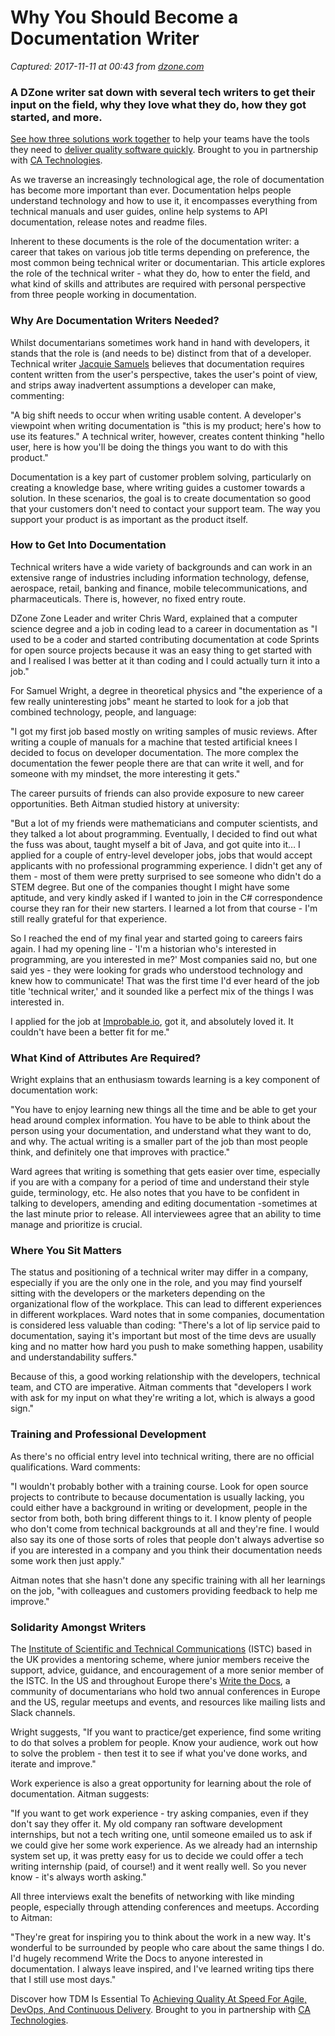 # Why You Should Become a Documentation Writer

_Captured: 2017-11-11 at 00:43 from [dzone.com](https://dzone.com/articles/why-you-should-become-documentation-writer?edition=334862&utm_source=Daily%20Digest&utm_medium=email&utm_campaign=Daily%20Digest%202017-11-10)_

### A DZone writer sat down with several tech writers to get their input on the field, why they love what they do, how they got started, and more.

[See how three solutions work together](https://dzone.com/go?i=204124&u=https%3A%2F%2Fad.doubleclick.net%2Fddm%2Ftrackclk%2FN6040.130331DZONE%2FB11226848.150413346%3Bdc_trk_aid%3D321098505%3Bdc_trk_cid%3D81553809%3Bdc_lat%3D%3Bdc_rdid%3D%3Btag_for_child_directed_treatment%3D) to help your teams have the tools they need to [deliver quality software quickly](https://dzone.com/go?i=204124&u=https%3A%2F%2Fad.doubleclick.net%2Fddm%2Ftrackclk%2FN6040.130331DZONE%2FB11226848.150123399%3Bdc_trk_aid%3D321096583%3Bdc_trk_cid%3D81552442%3Bdc_lat%3D%3Bdc_rdid%3D%3Btag_for_child_directed_treatment%3D). Brought to you in partnership with [CA Technologies](https://dzone.com/go?i=204124&u=https%3A%2F%2Fad.doubleclick.net%2Fddm%2Ftrackclk%2FN6040.130331DZONE%2FB11226848.150413346%3Bdc_trk_aid%3D321098505%3Bdc_trk_cid%3D81553809%3Bdc_lat%3D%3Bdc_rdid%3D%3Btag_for_child_directed_treatment%3D).

As we traverse an increasingly technological age, the role of documentation has become more important than ever. Documentation helps people understand technology and how to use it, it encompasses everything from technical manuals and user guides, online help systems to API documentation, release notes and readme files.

Inherent to these documents is the role of the documentation writer: a career that takes on various job title terms depending on preference, the most common being technical writer or documentarian. This article explores the role of the technical writer - what they do, how to enter the field, and what kind of skills and attributes are required with personal perspective from three people working in documentation.

### **Why Are Documentation Writers Needed?**

Whilst documentarians sometimes work hand in hand with developers, it stands that the role is (and needs to be) distinct from that of a developer. Technical writer [Jacquie Samuels](http://www.writingassist.com/resources/articles/why-developers-write-horrible-documentation/) believes that documentation requires content written from the user's perspective, takes the user's point of view, and strips away inadvertent assumptions a developer can make, commenting:

"A big shift needs to occur when writing usable content. A developer's viewpoint when writing documentation is "this is my product; here's how to use its features." A technical writer, however, creates content thinking "hello user, here is how you'll be doing the things you want to do with this product."

Documentation is a key part of customer problem solving, particularly on creating a knowledge base, where writing guides a customer towards a solution. In these scenarios, the goal is to create documentation so good that your customers don't need to contact your support team. The way you support your product is as important as the product itself.

### **How to Get Into Documentation**

Technical writers have a wide variety of backgrounds and can work in an extensive range of industries including information technology, defense, aerospace, retail, banking and finance, mobile telecommunications, and pharmaceuticals. There is, however, no fixed entry route.

DZone Zone Leader and writer Chris Ward, explained that a computer science degree and a job in coding lead to a career in documentation as "I used to be a coder and started contributing documentation at code Sprints for open source projects because it was an easy thing to get started with and I realised I was better at it than coding and I could actually turn it into a job."

For Samuel Wright, a degree in theoretical physics and "the experience of a few really uninteresting jobs" meant he started to look for a job that combined technology, people, and language:

"I got my first job based mostly on writing samples of music reviews. After writing a couple of manuals for a machine that tested artificial knees I decided to focus on developer documentation. The more complex the documentation the fewer people there are that can write it well, and for someone with my mindset, the more interesting it gets."

The career pursuits of friends can also provide exposure to new career opportunities. Beth Aitman studied history at university:

"But a lot of my friends were mathematicians and computer scientists, and they talked a lot about programming. Eventually, I decided to find out what the fuss was about, taught myself a bit of Java, and got quite into it… I applied for a couple of entry-level developer jobs, jobs that would accept applicants with no professional programming experience. I didn't get any of them - most of them were pretty surprised to see someone who didn't do a STEM degree. But one of the companies thought I might have some aptitude, and very kindly asked if I wanted to join in the C# correspondence course they ran for their new starters. I learned a lot from that course - I'm still really grateful for that experience.

So I reached the end of my final year and started going to careers fairs again. I had my opening line - 'I'm a historian who's interested in programming, are you interested in me?' Most companies said no, but one said yes - they were looking for grads who understood technology and knew how to communicate! That was the first time I'd ever heard of the job title 'technical writer,' and it sounded like a perfect mix of the things I was interested in.

I applied for the job at [Improbable.io](https://improbable.io/), got it, and absolutely loved it. It couldn't have been a better fit for me."

### **What Kind of Attributes Are Required?**

Wright explains that an enthusiasm towards learning is a key component of documentation work:

"You have to enjoy learning new things all the time and be able to get your head around complex information. You have to be able to think about the person using your documentation, and understand what they want to do, and why. The actual writing is a smaller part of the job than most people think, and definitely one that improves with practice."

Ward agrees that writing is something that gets easier over time, especially if you are with a company for a period of time and understand their style guide, terminology, etc. He also notes that you have to be confident in talking to developers, amending and editing documentation -sometimes at the last minute prior to release. All interviewees agree that an ability to time manage and prioritize is crucial.

### **Where You Sit Matters**

The status and positioning of a technical writer may differ in a company, especially if you are the only one in the role, and you may find yourself sitting with the developers or the marketers depending on the organizational flow of the workplace. This can lead to different experiences in different workplaces. Ward notes that in some companies, documentation is considered less valuable than coding: "There's a lot of lip service paid to documentation, saying it's important but most of the time devs are usually king and no matter how hard you push to make something happen, usability and understandability suffers."

Because of this, a good working relationship with the developers, technical team, and CTO are imperative. Aitman comments that "developers I work with ask for my input on what they're writing a lot, which is always a good sign."

### **Training and Professional Development**

As there's no official entry level into technical writing, there are no official qualifications. Ward comments:

"I wouldn't probably bother with a training course. Look for open source projects to contribute to because documentation is usually lacking, you could either have a background in writing or development, people in the sector from both, both bring different things to it. I know plenty of people who don't come from technical backgrounds at all and they're fine. I would also say its one of those sorts of roles that people don't always advertise so if you are interested in a company and you think their documentation needs some work then just apply."

Aitman notes that she hasn't done any specific training with all her learnings on the job, "with colleagues and customers providing feedback to help me improve."

### **Solidarity Amongst Writers**

The [Institute of Scientific and Technical Communications](http://www.istc.org.uk/) (ISTC) based in the UK provides a mentoring scheme, where junior members receive the support, advice, guidance, and encouragement of a more senior member of the ISTC. In the US and throughout Europe there's [Write the Docs](http://www.writethedocs.org/), a community of documentarians who hold two annual conferences in Europe and the US, regular meetups and events, and resources like mailing lists and Slack channels.

Wright suggests, "If you want to practice/get experience, find some writing to do that solves a problem for people. Know your audience, work out how to solve the problem - then test it to see if what you've done works, and iterate and improve."

Work experience is also a great opportunity for learning about the role of documentation. Aitman suggests:

"If you want to get work experience - try asking companies, even if they don't say they offer it. My old company ran software development internships, but not a tech writing one, until someone emailed us to ask if we could give her some work experience. As we already had an internship system set up, it was pretty easy for us to decide we could offer a tech writing internship (paid, of course!) and it went really well. So you never know - it's always worth asking."

All three interviews exalt the benefits of networking with like minding people, especially through attending conferences and meetups. According to Aitman:

"They're great for inspiring you to think about the work in a new way. It's wonderful to be surrounded by people who care about the same things I do. I'd hugely recommend Write the Docs to anyone interested in documentation. I always leave inspired, and I've learned writing tips there that I still use most days."

Discover how TDM Is Essential To [Achieving Quality At Speed For Agile, DevOps, And Continuous Delivery](https://dzone.com/go?i=204125&u=https%3A%2F%2Fad.doubleclick.net%2Fddm%2Ftrackclk%2FN6040.130331DZONE%2FB11226848.150413345%3Bdc_trk_aid%3D321095198%3Bdc_trk_cid%3D81552443%3Bdc_lat%3D%3Bdc_rdid%3D%3Btag_for_child_directed_treatment%3D). Brought to you in partnership with [CA Technologies](https://dzone.com/go?i=204125&u=https%3A%2F%2Fad.doubleclick.net%2Fddm%2Ftrackclk%2FN6040.130331DZONE%2FB11226848.150413345%3Bdc_trk_aid%3D321095198%3Bdc_trk_cid%3D81552443%3Bdc_lat%3D%3Bdc_rdid%3D%3Btag_for_child_directed_treatment%3D).
